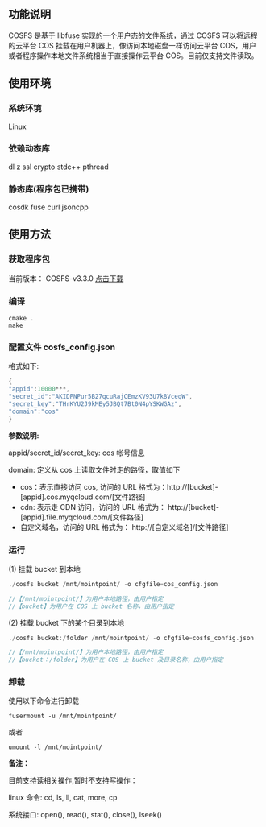## 功能说明
COSFS 是基于 libfuse 实现的一个用户态的文件系统，通过 COSFS 可以将远程的云平台 COS 挂载在用户机器上，像访问本地磁盘一样访问云平台 COS，用户或者程序操作本地文件系统相当于直接操作云平台 COS。目前仅支持文件读取。

## 使用环境

### 系统环境

Linux

### 依赖动态库

dl z ssl crypto stdc++ pthread

### 静态库(程序包已携带)

cosdk fuse curl jsoncpp

## 使用方法

### 获取程序包

当前版本： COSFS-v3.3.0 [点击下载](https://github.com/tencentyun/cosfs-v3.3.0) 


### 编译

``` 
cmake .
make
```

### 配置文件 cosfs_config.json

格式如下:

``` c++
{
"appid":10000***,
"secret_id":"AKIDPNPur5B27qcuRajCEmzKV93U7k8VceqW",
"secret_key":"THrKYU2J9kMEy5JBQt7Bt0N4pYSKWGAz",
"domain":"cos"
}
```


**参数说明:**

appid/secret_id/secret_key: cos 帐号信息

domain: 定义从 cos 上读取文件时走的路径，取值如下

- cos：表示直接访问 cos, 访问的 URL 格式为：http://[bucket]-[appid].cos.myqcloud.com/[文件路径]
- cdn: 表示走 CDN 访问，访问的 URL 格式为： http://[bucket]-[appid].file.myqcloud.com/[文件路径]
- 自定义域名，访问的 URL 格式为： http://[自定义域名]/[文件路径]

### 运行

(1) 挂载 bucket 到本地

```c++
./cosfs bucket /mnt/mointpoint/ -o cfgfile=cos_config.json  

//【/mnt/mointpoint/】为用户本地路径，由用户指定
//【bucket】为用户在 COS 上 bucket 名称，由用户指定
```

(2) 挂载 bucket 下的某个目录到本地


```c++
./cosfs bucket:/folder /mnt/mointpoint/ -o cfgfile=cosfs_config.json 

//【/mnt/mointpoint/】为用户本地路径，由用户指定
//【bucket：/folder】为用户在 COS 上 bucket 及目录名称，由用户指定
```

### 卸载

使用以下命令进行卸载

``` 
fusermount -u /mnt/mointpoint/
```

或者

``` 
umount -l /mnt/mointpoint/
```

**备注：**

目前支持读相关操作,暂时不支持写操作：

linux 命令:  cd, ls, ll, cat, more, cp

系统接口:  open(), read(), stat(), close(), lseek()

